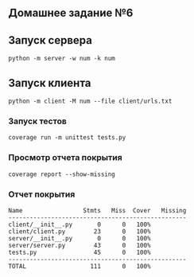 ## Домашнее задание №6

## Запуск сервера

`python -m server -w num -k num`

## Запуск клиента

`python -m client -M num --file client/urls.txt`

### Запуск тестов

`coverage run -m unittest tests.py`

### Просмотр отчета покрытия

`coverage report --show-missing`

### Отчет покрытия
````
Name                 Stmts   Miss  Cover   Missing
--------------------------------------------------
client/__init__.py       0      0   100%
client/client.py        23      0   100%
server/__init__.py       0      0   100%
server/server.py        43      0   100%
tests.py                45      0   100%
--------------------------------------------------
TOTAL                  111      0   100%
````